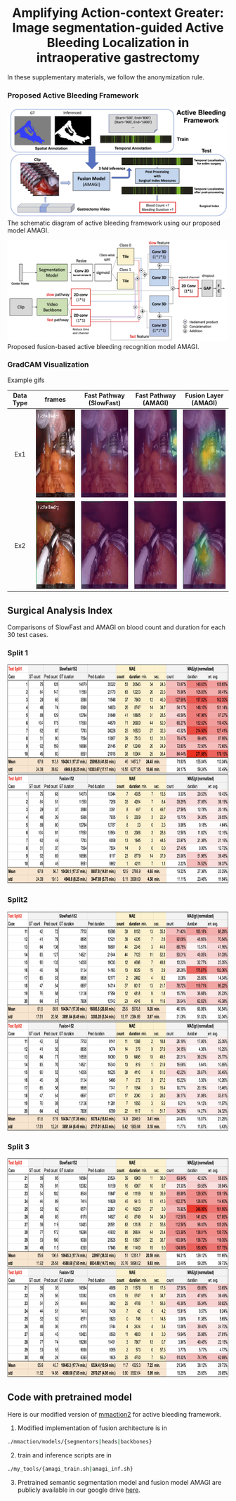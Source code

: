 <center> <h1>Amplifying Action-context Greater: Image segmentation-guided Active Bleeding Localization in intraoperative gastrectomy</h1> </center>


In these supplementary materials, we follow the anonymization rule.



### Proposed Active Bleeding Framework
![overall figure](./figs/overall.png) The schematic diagram of active bleeding framework using our proposed model AMAGI.

![fusion figure](./figs/fusion_archi.png) Proposed fusion-based active bleeding recognition model AMAGI.




### GradCAM Visualization
Example gifs

| Data Type | frames                | Fast Pathway (SlowFast)                     | Fast Pathway (AMAGI)                     | Fusion Layer (AMAGI)                     |
|:---------:| ------------------------------------------ | ------------------------------------------ | ------------------------------------------ | ------------------------------------------ |
| Ex1       |  <img src="./figs/82400_82408_conv3.gif"  width="200" height="200"> |  <img src="./figs/sf50_82400_82408_conv3_gcam.gif" width="200" height="200"> | <img src="./figs/amagi_82400_82408_conv3_gcam.gif"  width="200" height="200"> | <img src="./figs/amagi_82400_82408_map_fast2_gcam.gif"  width="200" height="200"> |
| Ex2       |  <img src="./figs/58160_58168_conv3.gif"  width="200" height="200"> |  <img src="./figs/sf50_58160_58168_conv3_gcam.gif" width="200" height="200"> | <img src="./figs/amagi_58160_58168_conv3_gcam.gif"  width="200" height="200"> | <img src="./figs/amagi_58160_58168_map_fast2_gcam.gif"  width="200" height="200"> |




## Surgical Analysis Index
Comparisons of SlowFast and AMAGI on blood count and duration for each 30 test cases.

### Split 1
<img src="./figs/split1.png" height="500">

### Split2 
<img src="./figs/split2.png" height="500">

### Split 3
<img src="./figs/split3.png" height="500">




## Code with pretrained model
Here is our modified version of [mmaction2](https://github.com/amagi-project/mmaction2) for active bleeding framework.

1. Modified implementation of fusion architecture is in
```bash
./mmaction/models/{segmentors|heads|backbones}
```

2. train and inference scripts are in
```bash
./my_tools/{amagi_train.sh|amagi_inf.sh} 
```

3. Pretrained semantic segmentation model and fusion model AMAGI are publicly available in our google drive [here](https://drive.google.com/drive/folders/1dGLRZIEo-kiZZrtXV4XdfdCuEYdsysGb?usp=sharing).